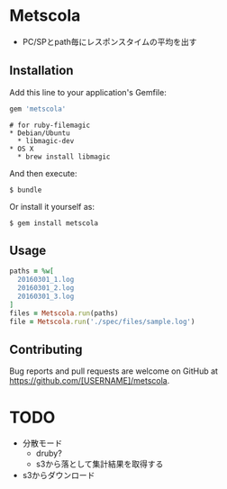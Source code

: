 # Metscola
* PC/SPとpath毎にレスポンスタイムの平均を出す

## Installation

Add this line to your application's Gemfile:

```ruby
gem 'metscola'
```
```
# for ruby-filemagic
* Debian/Ubuntu
  * libmagic-dev
* OS X
  * brew install libmagic
```

And then execute:

    $ bundle

Or install it yourself as:

    $ gem install metscola

## Usage
```ruby
paths = %w[
  20160301_1.log
  20160301_2.log
  20160301_3.log
]
files = Metscola.run(paths)
file = Metscola.run('./spec/files/sample.log')
```

## Contributing

Bug reports and pull requests are welcome on GitHub at https://github.com/[USERNAME]/metscola.

# TODO
* 分散モード
  * druby?
  * s3から落として集計結果を取得する
* s3からダウンロード
